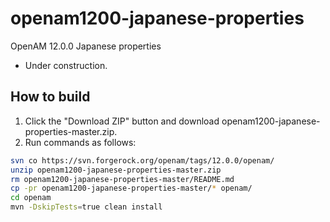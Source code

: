 # openam1200-japanese-properties
OpenAM 12.0.0 Japanese properties

* Under construction.

How to build
------
1.    Click the "Download ZIP" button and download openam1200-japanese-properties-master.zip.
2.    Run commands as follows:
```bash
svn co https://svn.forgerock.org/openam/tags/12.0.0/openam/
unzip openam1200-japanese-properties-master.zip
rm openam1200-japanese-properties-master/README.md
cp -pr openam1200-japanese-properties-master/* openam/
cd openam
mvn -DskipTests=true clean install
```
